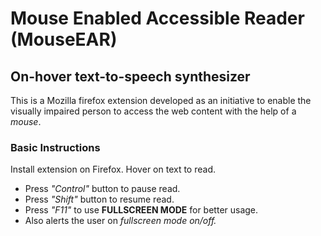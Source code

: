 # Mouse Enabled Accessible Reader (MouseEAR)

##  On-hover text-to-speech synthesizer

This is a Mozilla firefox extension developed as an initiative to enable the visually impaired person to access the web content with the help of a *mouse*.

### Basic Instructions
Install extension on Firefox. 
Hover on text to read. 

- Press *"Control"* button to pause read. 
- Press *"Shift"* button to resume read.
- Press *"F11"* to use **FULLSCREEN MODE** for better usage. 
- Also alerts the user on *fullscreen mode on/off.*
